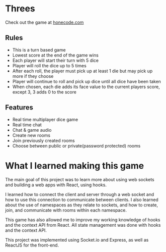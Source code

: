 # Threes
Check out the game at [honecode.com](https://www.honecode.com)
## Rules
  * This is a turn based game
  * Lowest score at the end of the game wins
  * Each player will start their turn with 5 dice
  * Player will roll the dice up to 5 times
  * After each roll, the player must pick up at least 1 die but may pick up more if they choose
  * Player will continue to roll and pick up dice until all dice have been taken
  * When chosen, each die adds its face value to the current players score, except 3, 3 adds 0 to the score


## Features
  * Real time multiplayer dice game
  * Real time chat
  * Chat & game audio
  * Create new rooms
  * Join previously created rooms
  * Choose between public or private(password protected) rooms
  


# What I learned making this game
  The main goal of this project was to learn more about using web sockets and building a web apps with React, using hooks.  

  I learned how to connect the client and server through a web socket and how to use this connection to communicate between clients. I also learned about the use of namespaces as they relate to sockets, and how to create, join, and communicate with rooms within each namespace. 
  
  This game has also allowed me to improve my working knowledge of hooks and the context API from React. All state management was done with hooks and the context API.
  
  This project was implemented using Socket.io and Express, as well as ReactJS for the front-end.
